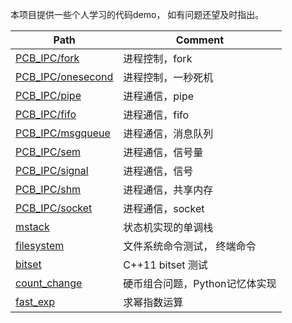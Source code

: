 本项目提供一些个人学习的代码demo， 如有问题还望及时指出。

| Path                                   | Comment            |
| -------------------------------------- | ------------------ |
| [PCB_IPC/fork](PCB_IPC/fork)           | 进程控制，fork     |
| [PCB_IPC/onesecond](PCB_IPC/onesecond) | 进程控制，一秒死机 |
| [PCB_IPC/pipe](PCB_IPC/pipe)           | 进程通信，pipe     |
| [PCB_IPC/fifo](PCB_IPC/fifo)           | 进程通信，fifo     |
| [PCB_IPC/msgqueue](PCB_IPC/msgqueue)   | 进程通信，消息队列 |
| [PCB_IPC/sem](PCB_IPC/sem)             | 进程通信，信号量   |
| [PCB_IPC/signal](PCB_IPC/signal)       | 进程通信，信号     |
| [PCB_IPC/shm](PCB_IPC/shm)             | 进程通信，共享内存 |
| [PCB_IPC/socket](PCB_IPC/socket)       | 进程通信，socket   |
| [mstack](mstack)       | 状态机实现的单调栈   |
| [filesystem](filesystem)       | 文件系统命令测试， 终端命令   |
| [bitset](bitset)       | C++11 bitset 测试   |
| [count_change](count_change)       | 硬币组合问题，Python记忆体实现 |
| [fast_exp](fast_exp)      | 求幂指数运算 |

